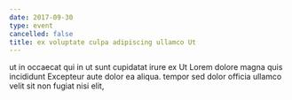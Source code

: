 ```yaml
---
date: 2017-09-30
type: event
cancelled: false
title: ex voluptate culpa adipiscing ullamco Ut
---
```

ut in occaecat qui in ut sunt cupidatat irure ex Ut Lorem dolore magna quis incididunt Excepteur aute dolor ea aliqua. tempor sed dolor officia ullamco velit sit non fugiat nisi elit,